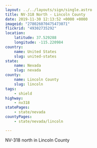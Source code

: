 ```yaml
---
layout: ../../layouts/sign/single.astro
title: NV-318 North - Lincoln County
date: 2019-11-30 12:13:52 +0000 +0000
imageid: "278026070475473071"
flickrid: "49302735292"
location:
    latitude: 37.529288
    longitude: -115.220984
country:
    name: United States
    slug: united-states
state:
    name: Nevada
    slug: nevada
county:
    name: Lincoln County
    slug: lincoln
tags:
    - shield
highway:
    - nv318
statePages:
    - state/nevada
countyPages:
    - state/nevada/lincoln

---
```

NV-318 north in Lincoln County